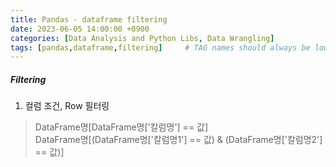 ```yaml
---
title: Pandas - dataframe filtering
date: 2023-06-05 14:00:00 +0900
categories: [Data Analysis and Python Libs, Data Wrangling]
tags: [pandas,dataframe,filtering]     # TAG names should always be lowercase
--- 
```


##### **Filtering**
1. 컬럼 조건, Row 필터링
> DataFrame명[DataFrame명['칼럼명'] == 값]<br> DataFrame명[(DataFrame명['칼럼명1'] == 값) & (DataFrame명['칼럼명2'] == 값)]
